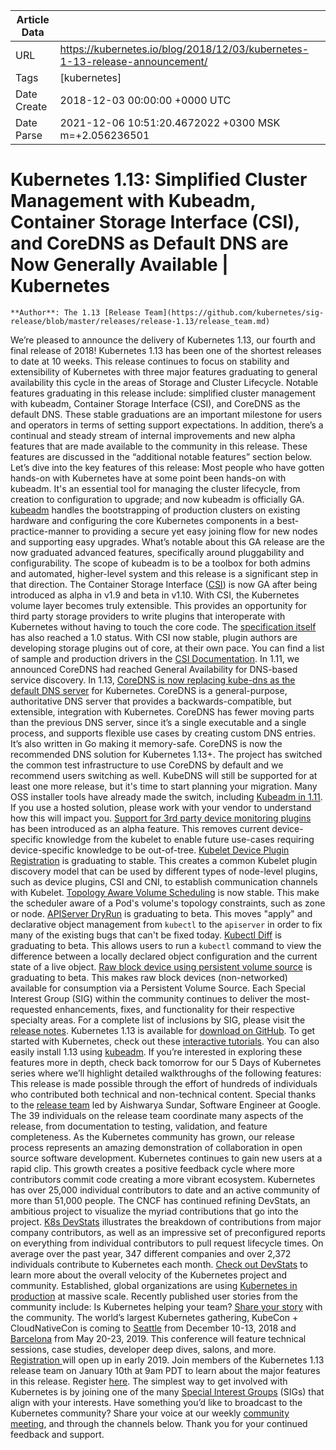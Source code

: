 |             Article Data             ||
| ----------------- | ----------------- |
| URL               | https://kubernetes.io/blog/2018/12/03/kubernetes-1-13-release-announcement/        |
| Tags              | [kubernetes]       |
| Date Create       | 2018-12-03 00:00:00 &#43;0000 UTC |
| Date Parse        | 2021-12-06 10:51:20.4672022 &#43;0300 MSK m=&#43;2.056236501  |

# Kubernetes 1.13: Simplified Cluster Management with Kubeadm, Container Storage Interface (CSI), and CoreDNS as Default DNS are Now Generally Available | Kubernetes

	
	
	
	
	**Author**: The 1.13 [Release Team](https://github.com/kubernetes/sig-release/blob/master/releases/release-1.13/release_team.md)
We’re pleased to announce the delivery of Kubernetes 1.13, our fourth and final release of 2018!
Kubernetes 1.13 has been one of the shortest releases to date at 10 weeks. This release continues to focus on stability and extensibility of Kubernetes with three major features graduating to general availability this cycle in the areas of Storage and Cluster Lifecycle. Notable features graduating in this release include: simplified cluster management with kubeadm, Container Storage Interface (CSI), and CoreDNS as the default DNS.
These stable graduations are an important milestone for users and operators in terms of setting support expectations. In addition, there’s a continual and steady stream of internal improvements and new alpha features that are made available to the community in this release. These features are discussed in the “additional notable features” section below.
Let’s dive into the key features of this release:
Most people who have gotten hands-on with Kubernetes have at some point been hands-on with kubeadm. It&#39;s an essential tool for managing the cluster lifecycle, from creation to configuration to upgrade; and now kubeadm is officially GA. [kubeadm](/docs/reference/setup-tools/kubeadm/) handles the bootstrapping of production clusters on existing hardware and configuring the core Kubernetes components in a best-practice-manner to providing a secure yet easy joining flow for new nodes and supporting easy upgrades. What’s notable about this GA release are the now graduated advanced features, specifically around pluggability and configurability. The scope of kubeadm is to be a toolbox for both admins and automated, higher-level system and this release is a significant step in that direction.
The Container Storage Interface ([CSI](https://github.com/container-storage-interface)) is now GA after being introduced as alpha in v1.9 and beta in v1.10. With CSI, the Kubernetes volume layer becomes truly extensible. This provides an opportunity for third party storage providers to write plugins that interoperate with Kubernetes without having to touch the core code. The [specification itself](https://github.com/container-storage-interface/spec) has also reached a 1.0 status.
With CSI now stable, plugin authors are developing storage plugins out of core, at their own pace. You can find a list of sample and production drivers in the [CSI Documentation](https://kubernetes-csi.github.io/docs/drivers.html).
In 1.11, we announced CoreDNS had reached General Availability for DNS-based service discovery. In 1.13, [CoreDNS is now replacing kube-dns as the default DNS server](https://github.com/kubernetes/features/issues/566) for Kubernetes. CoreDNS is a general-purpose, authoritative DNS server that provides a backwards-compatible, but extensible, integration with Kubernetes. CoreDNS has fewer moving parts than the previous DNS server, since it’s a single executable and a single process, and supports flexible use cases by creating custom DNS entries. It’s also written in Go making it memory-safe.
CoreDNS is now the recommended DNS solution for Kubernetes 1.13&#43;. The project has switched the common test infrastructure to use CoreDNS by default and we recommend users switching as well. KubeDNS will still be supported for at least one more release, but it&#39;s time to start planning your migration. Many OSS installer tools have already made the switch, including [Kubeadm in 1.11](https://kubernetes.io/blog/2018/07/10/coredns-ga-for-kubernetes-cluster-dns/). If you use a hosted solution, please work with your vendor to understand how this will impact you.
[Support for 3rd party device monitoring plugins](https://github.com/kubernetes/features/issues/606) has been introduced as an alpha feature. This removes current device-specific knowledge from the kubelet to enable future use-cases requiring device-specific knowledge to be out-of-tree.
[Kubelet Device Plugin Registration](https://github.com/kubernetes/features/issues/595) is graduating to stable. This creates a common Kubelet plugin discovery model that can be used by different types of node-level plugins, such as device plugins, CSI and CNI, to establish communication channels with Kubelet.
[Topology Aware Volume Scheduling](https://github.com/kubernetes/enhancements/issues/490) is now stable. This make the scheduler aware of a Pod&#39;s volume&#39;s topology constraints, such as zone or node.
[APIServer DryRun](https://github.com/kubernetes/features/issues/576) is graduating to beta. This moves &#34;apply&#34; and declarative object management from ```kubectl``` to the ```apiserver``` in order to fix many of the existing bugs that can&#39;t be fixed today.
[Kubectl Diff](https://github.com/kubernetes/features/issues/491) is graduating to beta. This allows users to run a ```kubectl``` command to view the difference between a locally declared object configuration and the current state of a live object.
[Raw block device using persistent volume source](https://github.com/kubernetes/features/issues/351) is graduating to beta. This makes raw block devices (non-networked) available for consumption via a Persistent Volume Source.
Each Special Interest Group (SIG) within the community continues to deliver the most-requested enhancements, fixes, and functionality for their respective specialty areas. For a complete list of inclusions by SIG, please visit the [release notes](https://github.com/kubernetes/kubernetes/blob/master/CHANGELOG-1.13.md#113-release-notes).
Kubernetes 1.13 is available for [download on GitHub](https://github.com/kubernetes/kubernetes/releases/tag/v1.13.0). To get started with Kubernetes, check out these [interactive tutorials](/docs/tutorials/). You can also easily install 1.13 using [kubeadm](/docs/setup/independent/create-cluster-kubeadm/).
If you’re interested in exploring these features more in depth, check back tomorrow for our 5 Days of Kubernetes series where we’ll highlight detailed walkthroughs of the following features:
This release is made possible through the effort of hundreds of individuals who contributed both technical and non-technical content. Special thanks to the [release team](https://github.com/kubernetes/sig-release/blob/master/releases/release-1.13/release_team.md) led by Aishwarya Sundar, Software Engineer at Google. The 39 individuals on the release team coordinate many aspects of the release, from documentation to testing, validation, and feature completeness.
As the Kubernetes community has grown, our release process represents an amazing demonstration of collaboration in open source software development. Kubernetes continues to gain new users at a rapid clip. This growth creates a positive feedback cycle where more contributors commit code creating a more vibrant ecosystem. Kubernetes has over 25,000 individual contributors to date and an active community of more than 51,000 people.
The CNCF has continued refining DevStats, an ambitious project to visualize the myriad contributions that go into the project. [K8s DevStats](https://devstats.k8s.io) illustrates the breakdown of contributions from major company contributors, as well as an impressive set of preconfigured reports on everything from individual contributors to pull request lifecycle times. On average over the past year, 347 different companies and over 2,372 individuals contribute to Kubernetes each month. [Check out DevStats](https://devstats.k8s.io) to learn more about the overall velocity of the Kubernetes project and community.
Established, global organizations are using [Kubernetes in production](https://kubernetes.io/case-studies/) at massive scale. Recently published user stories from the community include:
Is Kubernetes helping your team? [Share your story](https://docs.google.com/a/google.com/forms/d/e/1FAIpQLScuI7Ye3VQHQTwBASrgkjQDSS5TP0g3AXfFhwSM9YpHgxRKFA/viewform) with the community.
The world’s largest Kubernetes gathering, KubeCon &#43; CloudNativeCon is coming to [Seattle](https://events.linuxfoundation.org/events/kubecon-cloudnativecon-north-america-2018/) from December 10-13, 2018 and [Barcelona](https://events.linuxfoundation.org/events/kubecon-cloudnativecon-europe-2019/) from May 20-23, 2019. This conference will feature technical sessions, case studies, developer deep dives, salons, and more. [Registration ](https://www.cncf.io/community/kubecon-cloudnativecon-events/) will open up in early 2019.
Join members of the Kubernetes 1.13 release team on January 10th at 9am PDT to learn about the major features in this release. Register [here](https://zoom.us/webinar/register/WN_A2FZovz-TIWn_Xvrb5uERQ).
The simplest way to get involved with Kubernetes is by joining one of the many [Special Interest Groups](https://github.com/kubernetes/community/blob/master/sig-list.md) (SIGs) that align with your interests. Have something you’d like to broadcast to the Kubernetes community? Share your voice at our weekly [community meeting](https://github.com/kubernetes/community/tree/master/communication), and through the channels below.
Thank you for your continued feedback and support.


	

	


